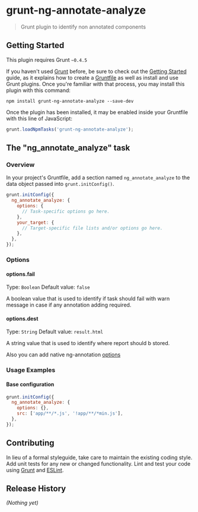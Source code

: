 # grunt-ng-annotate-analyze

> Grunt plugin to identify non annotated components

## Getting Started
This plugin requires Grunt `~0.4.5`

If you haven't used [Grunt](http://gruntjs.com/) before, be sure to check out the [Getting Started](http://gruntjs.com/getting-started) guide, as it explains how to create a [Gruntfile](http://gruntjs.com/sample-gruntfile) as well as install and use Grunt plugins. Once you're familiar with that process, you may install this plugin with this command:

```shell
npm install grunt-ng-annotate-analyze --save-dev
```

Once the plugin has been installed, it may be enabled inside your Gruntfile with this line of JavaScript:

```js
grunt.loadNpmTasks('grunt-ng-annotate-analyze');
```

## The "ng_annotate_analyze" task

### Overview
In your project's Gruntfile, add a section named `ng_annotate_analyze` to the data object passed into `grunt.initConfig()`.

```js
grunt.initConfig({
  ng_annotate_analyze: {
    options: {
      // Task-specific options go here.
    },
    your_target: {
      // Target-specific file lists and/or options go here.
    },
  },
});
```

### Options

#### options.fail
Type: `Boolean`
Default value: `false`

A boolean value that is used to identify if task should fail with warn message in case if any annotation adding required.

#### options.dest
Type: `String`
Default value: `result.html`

A string value that is used to identify where report should b stored.

Also you can add native ng-annotation [options](https://github.com/olov/ng-annotate/blob/master/OPTIONS.md)



### Usage Examples

#### Base configuration

```js
grunt.initConfig({
  ng_annotate_analyze: {
    options: {},
    src: ['app/**/*.js', '!app/**/*min.js'],
  },
});
```


## Contributing
In lieu of a formal styleguide, take care to maintain the existing coding style. Add unit tests for any new or changed functionality. Lint and test your code using [Grunt](http://gruntjs.com/) and [ESLint](http://eslint.org/).

## Release History
_(Nothing yet)_
